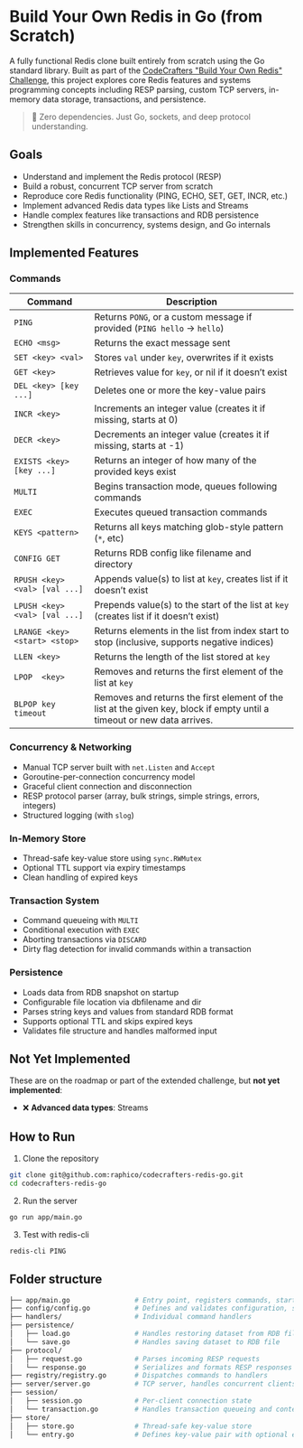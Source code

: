 # Build Your Own Redis in Go (from Scratch)

A fully functional Redis clone built entirely from scratch using the Go standard library. Built as part of the [CodeCrafters "Build Your Own Redis" Challenge](https://codecrafters.io/challenges/redis), this project explores core Redis features and systems programming concepts including RESP parsing, custom TCP servers, in-memory data storage, transactions, and persistence.

> 🚀 Zero dependencies. Just Go, sockets, and deep protocol understanding.

## Goals

- Understand and implement the Redis protocol (RESP)
- Build a robust, concurrent TCP server from scratch
- Reproduce core Redis functionality (PING, ECHO, SET, GET, INCR, etc.)
- Implement advanced Redis data types like Lists and Streams
- Handle complex features like transactions and RDB persistence
- Strengthen skills in concurrency, systems design, and Go internals

## Implemented Features

### Commands

| Command                       | Description                                                                                                             |
| ----------------------------- | ----------------------------------------------------------------------------------------------------------------------- |
| `PING`                        | Returns `PONG`, or a custom message if provided (`PING hello` → `hello`)                                                |
| `ECHO <msg>`                  | Returns the exact message sent                                                                                          |
| `SET <key> <val>`             | Stores `val` under `key`, overwrites if it exists                                                                       |
| `GET <key>`                   | Retrieves value for `key`, or nil if it doesn’t exist                                                                   |
| `DEL <key> [key ...]`         | Deletes one or more the key-value pairs                                                                                 |
| `INCR <key>`                  | Increments an integer value (creates it if missing, starts at 0)                                                        |
| `DECR <key>`                  | Decrements an integer value (creates it if missing, starts at -1)                                                       |
| `EXISTS <key> [key ...]`      | Returns an integer of how many of the provided keys exist                                                               |
| `MULTI`                       | Begins transaction mode, queues following commands                                                                      |
| `EXEC`                        | Executes queued transaction commands                                                                                    |
| `KEYS <pattern>`              | Returns all keys matching glob-style pattern (`*`, etc)                                                                 |
| `CONFIG GET`                  | Returns RDB config like filename and directory                                                                          |
| `RPUSH <key> <val> [val ...]` | Appends value(s) to list at `key`, creates list if it doesn’t exist                                                     |
| `LPUSH <key> <val> [val ...]` | Prepends value(s) to the start of the list at `key` (creates list if it doesn’t exist)                                  |
| `LRANGE <key> <start> <stop>` | Returns elements in the list from index start to stop (inclusive, supports negative indices)                            |
| `LLEN <key>`                  | Returns the length of the list stored at `key`                                                                          |
| `LPOP  <key>`                 | Removes and returns the first element of the list at `key`                                                              |
| `BLPOP key timeout`           | Removes and returns the first element of the list at the given key, block if empty until a timeout or new data arrives. |

### Concurrency & Networking

- Manual TCP server built with `net.Listen` and `Accept`
- Goroutine-per-connection concurrency model
- Graceful client connection and disconnection
- RESP protocol parser (array, bulk strings, simple strings, errors, integers)
- Structured logging (with `slog`)

### In-Memory Store

- Thread-safe key-value store using `sync.RWMutex`
- Optional TTL support via expiry timestamps
- Clean handling of expired keys

### Transaction System

- Command queueing with `MULTI`
- Conditional execution with `EXEC`
- Aborting transactions via `DISCARD`
- Dirty flag detection for invalid commands within a transaction

### Persistence

- Loads data from RDB snapshot on startup
- Configurable file location via dbfilename and dir
- Parses string keys and values from standard RDB format
- Supports optional TTL and skips expired keys
- Validates file structure and handles malformed input

## Not Yet Implemented

These are on the roadmap or part of the extended challenge, but **not yet implemented**:

- ❌ **Advanced data types**: Streams

## How to Run

1. Clone the repository

```bash
git clone git@github.com:raphico/codecrafters-redis-go.git
cd codecrafters-redis-go
```

2. Run the server

```bash
go run app/main.go
```

3. Test with redis-cli

```bash
redis-cli PING
```

## Folder structure

```bash
├── app/main.go                # Entry point, registers commands, starts server
├── config/config.go           # Defines and validates configuration, such as RDB path
├── handlers/                  # Individual command handlers
├── persistence/
│   ├── load.go                # Handles restoring dataset from RDB file
│   └── save.go                # Handles saving dataset to RDB file
├── protocol/
│   ├── request.go             # Parses incoming RESP requests
│   └── response.go            # Serializes and formats RESP responses
├── registry/registry.go       # Dispatches commands to handlers
├── server/server.go           # TCP server, handles concurrent clients
├── session/
│   ├── session.go             # Per-client connection state
│   └── transaction.go         # Handles transaction queueing and context
├── store/
│   ├── store.go               # Thread-safe key-value store
│   └── entry.go               # Defines key-value pair with optional expiry
```
